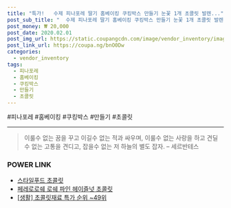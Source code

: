 ```yaml
--- 
title: "특가!   수제 피나포레 딸기 홈베이킹 쿠킹박스 만들기 눈꽃 1개 초콜릿 발렌..." 
post_sub_title: "  수제 피나포레 딸기 홈베이킹 쿠킹박스 만들기 눈꽃 1개 초콜릿 발렌타인 DIY" 
post_money: ₩ 20,000 
post_date: 2020.02.01 
post_img_url: https://static.coupangcdn.com/image/vendor_inventory/images/2019/01/20/2/2/b6831ec6-3a6f-46a2-8611-89d07d00d7fd.jpg 
post_link_url: https://coupa.ng/bnO0Dw 
categories: 
  - vendor_inventory 
tags: 
  - 피나포레 
  - 홈베이킹 
  - 쿠킹박스 
  - 만들기 
  - 초콜릿 
--- 
```

  #피나포레 #홈베이킹 #쿠킹박스 #만들기 #초콜릿 
<hr> 

> 이룰수 없는 꿈을 꾸고 이길수 없는 적과 싸우며, 이룰수 없는 사랑을 하고 견딜 수 없는 고통을 견디고, 잡을수 없는 저 하늘의 별도 잡자. – 세르반테스 


### POWER LINK

* <a href="https://blog.naver.com/fasyy4321/221787900644" target="_blank">스타일푸드 초콜릿</a>
* <a href="https://blog.naver.com/santokki14/221787579605" target="_blank">페레로로쉐 로쉐 파인 헤이즐넛 초콜릿</a>
* <a href="https://blog.naver.com/sakai111/221786194253" target="_blank"> [생활] 초콜릿재료 특가 순위 ~49위</a>
